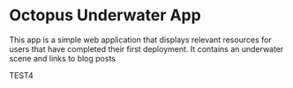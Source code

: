 # Octopus Underwater App

This app is a simple web application that displays relevant resources for users that have completed their first deployment. It contains an underwater scene and links to blog posts

TEST4